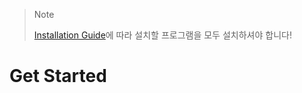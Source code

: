 > Note
>
> [Installation Guide](https://github.com/HanBae/HeVote/blob/master/docs/INSTALLATION_GUIDE.md)에 따라
> 설치할 프로그램을 모두 설치하셔야 합니다!

# Get Started

